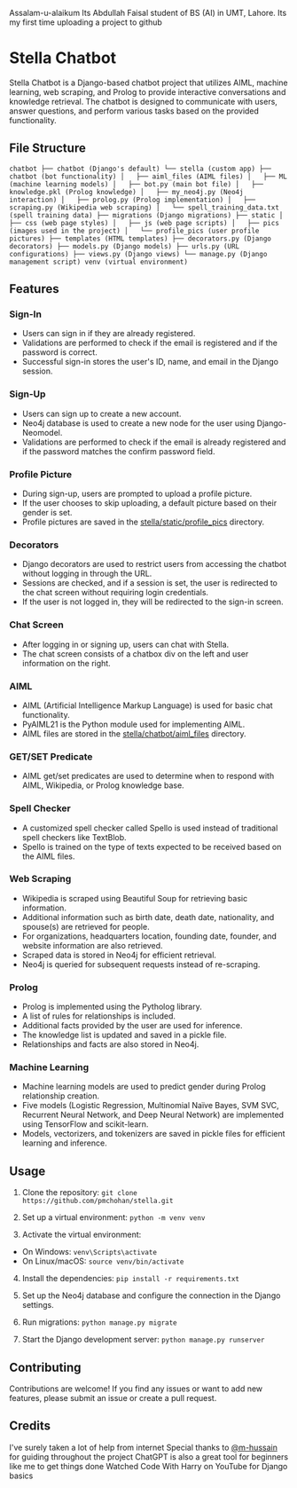 Assalam-u-alaikum
Its Abdullah Faisal student of BS (AI) in UMT, Lahore.
Its my first time uploading a project to github
# Stella Chatbot

Stella Chatbot is a Django-based chatbot project that utilizes AIML, machine learning, web scraping, and Prolog to provide interactive conversations and knowledge retrieval. The chatbot is designed to communicate with users, answer questions, and perform various tasks based on the provided functionality.

## File Structure
`
chatbot
├── chatbot (Django's default)
└── stella (custom app)
    ├── chatbot (bot functionality)
    │   ├── aiml_files (AIML files)
    │   ├── ML (machine learning models)
    │   ├── bot.py (main bot file)
    │   ├── knowledge.pkl (Prolog knowledge)
    │   ├── my_neo4j.py (Neo4j interaction)
    │   ├── prolog.py (Prolog implementation)
    │   ├── scraping.py (Wikipedia web scraping)
    │   └── spell_training_data.txt (spell training data)
    ├── migrations (Django migrations)
    ├── static
    │   ├── css (web page styles)
    │   ├── js (web page scripts)
    │   ├── pics (images used in the project)
    │   └── profile_pics (user profile pictures)
    ├── templates (HTML templates)
    ├── decorators.py (Django decorators)
    ├── models.py (Django models)
    ├── urls.py (URL configurations)
    ├── views.py (Django views)
    └── manage.py (Django management script)
venv (virtual environment)
`
## Features

### Sign-In
- Users can sign in if they are already registered.
- Validations are performed to check if the email is registered and if the password is correct.
- Successful sign-in stores the user's ID, name, and email in the Django session.

### Sign-Up
- Users can sign up to create a new account.
- Neo4j database is used to create a new node for the user using Django-Neomodel.
- Validations are performed to check if the email is already registered and if the password matches the confirm password field.

### Profile Picture
- During sign-up, users are prompted to upload a profile picture.
- If the user chooses to skip uploading, a default picture based on their gender is set.
- Profile pictures are saved in the [stella/static/profile_pics](stella/static/profile_pics) directory.

### Decorators
- Django decorators are used to restrict users from accessing the chatbot without logging in through the URL.
- Sessions are checked, and if a session is set, the user is redirected to the chat screen without requiring login credentials.
- If the user is not logged in, they will be redirected to the sign-in screen.

### Chat Screen
- After logging in or signing up, users can chat with Stella.
- The chat screen consists of a chatbox div on the left and user information on the right.

### AIML
- AIML (Artificial Intelligence Markup Language) is used for basic chat functionality.
- PyAIML21 is the Python module used for implementing AIML.
- AIML files are stored in the [stella/chatbot/aiml_files](stella/chatbot/aiml_files) directory.

### GET/SET Predicate
- AIML get/set predicates are used to determine when to respond with AIML, Wikipedia, or Prolog knowledge base.

### Spell Checker
- A customized spell checker called Spello is used instead of traditional spell checkers like TextBlob.
- Spello is trained on the type of texts expected to be received based on the AIML files.

### Web Scraping
- Wikipedia is scraped using Beautiful Soup for retrieving basic information.
- Additional information such as birth date, death date, nationality, and spouse(s) are retrieved for people.
- For organizations, headquarters location, founding date, founder, and website information are also retrieved.
- Scraped data is stored in Neo4j for efficient retrieval.
- Neo4j is queried for subsequent requests instead of re-scraping.

### Prolog
- Prolog is implemented using the Pytholog library.
- A list of rules for relationships is included.
- Additional facts provided by the user are used for inference.
- The knowledge list is updated and saved in a pickle file.
- Relationships and facts are also stored in Neo4j.

### Machine Learning
- Machine learning models are used to predict gender during Prolog relationship creation.
- Five models (Logistic Regression, Multinomial Naïve Bayes, SVM SVC, Recurrent Neural Network, and Deep Neural Network) are implemented using TensorFlow and scikit-learn.
- Models, vectorizers, and tokenizers are saved in pickle files for efficient learning and inference.

## Usage

1. Clone the repository:
```git clone https://github.com/pmchohan/stella.git```

2. Set up a virtual environment:
```python -m venv venv```

3. Activate the virtual environment:
- On Windows: `venv\Scripts\activate`
- On Linux/macOS: `source venv/bin/activate`
4. Install the dependencies:
```pip install -r requirements.txt```

5. Set up the Neo4j database and configure the connection in the Django settings.
   
6. Run migrations:
```python manage.py migrate```

7. Start the Django development server:
```python manage.py runserver```

## Contributing
Contributions are welcome! If you find any issues or want to add new features, please submit an issue or create a pull request.

## Credits
I've surely taken a lot of help from internet
Special thanks to [@m-hussain](https://github.com/m-hussain) for guiding throughout the project
ChatGPT is also a great tool for beginners like me to get things done
Watched Code With Harry on YouTube for Django basics
